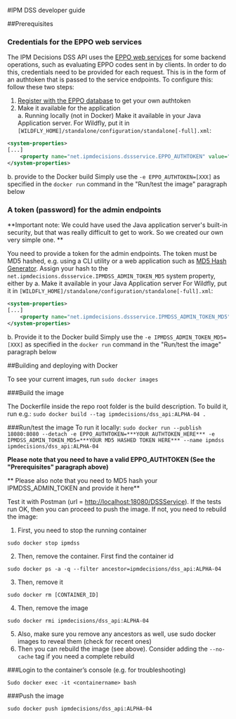 #IPM DSS developer guide

##Prerequisites
### Credentials for the EPPO web services
The IPM Decisions DSS API uses the [EPPO web services](https://data.eppo.int/documentation/rest) for some backend operations, such as evaluating EPPO codes sent in by clients. In order to do this, credentials need to be provided for each request. This is in the form of an authtoken that is passed to the service endpoints. To configure this: follow these two steps:

1. [Register with the EPPO database](https://data.eppo.int/user/register) to get your own authtoken
2. Make it available for the application<br>
    a. Running locally (not in Docker)
Make it available in your Java Application server. For Wildfly, put it in `[WILDFLY_HOME]/standalone/configuration/standalone[-full].xml`:

``` xml
<system-properties>
[...]
    <property name="net.ipmdecisions.dssservice.EPPO_AUTHTOKEN" value="***YOUR_AUTHTOKEN_HERE***"/>
</system-properties>
```
b. provide to the Docker build
Simply use the `-e EPPO_AUTHTOKEN=[XXX]` as specified in the `docker run` command in the "Run/test the image" paragraph below

### A token (password) for the admin endpoints
**Important note: We could have used the Java application server's built-in security, but that was really difficult to get to work. So we created our own very simple one. **

You need to provide a token for the admin endpoints. The token must be MD5 hashed, e.g. using a CLI utility or a web application such as [MD5 Hash Generator](https://www.md5hashgenerator.com/). Assign your hash to the `net.ipmdecisions.dssservice.IPMDSS_ADMIN_TOKEN_MD5` system property, either by 
a. Make it available in your Java Application server
For Wildfly, put it in `[WILDFLY_HOME]/standalone/configuration/standalone[-full].xml`:

``` xml
<system-properties>
[...]
    <property name="net.ipmdecisions.dssservice.IPMDSS_ADMIN_TOKEN_MD5" value="***YOUR MD5 HASH HERE***"/>
</system-properties>
```
b. Provide it to the Docker build
Simply use the `-e IPMDSS_ADMIN_TOKEN_MD5=[XXX]` as specified in the `docker run` command in the "Run/test the image" paragraph below

##Building and deploying with Docker

To see your current images, run `sudo docker images`

###Build the image

The Dockerfile inside the repo root folder is the build description. To build it, run e.g.:
`sudo docker build --tag ipmdecisions/dss_api:ALPHA-04 .`

###Run/test the image
To run it locally:
`sudo docker run --publish 18080:8080 --detach -e EPPO_AUTHTOKEN=***YOUR AUTHTOKEN_HERE*** -e IPMDSS_ADMIN_TOKEN_MD5=***YOUR MD5 HASHED TOKEN HERE*** --name ipmdss ipmdecisions/dss_api:ALPHA-04`

**Please note that you need to have a valid EPPO_AUTHTOKEN (See the "Prerequisites" paragraph above)**

** Please also note that you need to MD5 hash your IPMDSS_ADMIN_TOKEN and provide it here**


Test it with Postman (url = [http://localhost:18080/DSSService](http://localhost:18080/DSSService)). If the tests run OK, then you can proceed to push the image. If not, you need to rebuild the image:
1. First, you need to stop the running container

```
sudo docker stop ipmdss
```

2. Then, remove the container. First find the container id

```
sudo docker ps -a -q --filter ancestor=ipmdecisions/dss_api:ALPHA-04
```
3. Then, remove it

```
sudo docker rm [CONTAINER_ID]
```

4. Then, remove the image

```
sudo docker rmi ipmdecisions/dss_api:ALPHA-04
```

5. Also, make sure you remove any ancestors as well, use sudo docker images to reveal them (check for recent ones)
6. Then you can rebuild the image (see above). Consider adding the `--no-cache` tag if you need a complete rebuild

###Login to the container’s console (e.g. for troubleshooting)
```
Sudo docker exec -it <containername> bash
```

###Push the image
```
sudo docker push ipmdecisions/dss_api:ALPHA-04
```